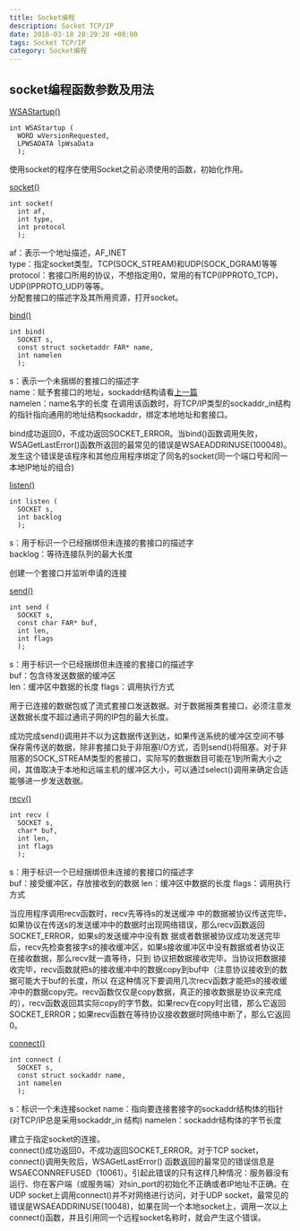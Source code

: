 ```yaml
---
title: Socket编程
description: Socket TCP/IP
date: 2016-03-18 20:29:20 +08:00
tags: Socket TCP/IP
category: Socket编程
---
```



## socket编程函数参数及用法

<a href = "http://baike.baidu.com/view/573408.htm">WSAStartup()</a>   
```
int WSAStartup (
  WORD wVersionRequested,
  LPWSADATA lpWsaData
  );
```
使用socket的程序在使用Socket之前必须使用的函数，初始化作用。

<a href = "http://baike.baidu.com/view/569225.htm">socket()</a>   
```
int socket(
  int af,
  int type,
  int protocol
  );
```
af：表示一个地址描述，AF_INET  
type：指定socket类型。TCP(SOCK_STREAM)和UDP(SOCK_DGRAM)等等   
protocol：套接口所用的协议，不想指定用0，常用的有TCP(IPPROTO_TCP)、UDP(IPPROTO_UDP)等等。   
分配套接口的描述字及其所用资源，打开socket。

<a href = "http://baike.baidu.com/view/569184.htm">bind()</a>
```
int bind(
  SOCKET s,
  const struct socketaddr FAR* name,
  int namelen
  );
```
s：表示一个未捆绑的套接口的描述字   
name：赋予套接口的地址，sockaddr结构请看<a href = "http://huobingli.github.io/2016/03/15/Socket/">上一篇</a>   
namelen：name名字的长度
在调用该函数时，将TCP/IP类型的sockaddr_in结构的指针指向通用的地址结构sockaddr，绑定本地地址和套接口。

bind成功返回0，不成功返回SOCKET_ERROR。当bind()函数调用失败，WSAGetLastError()函数所返回的最常见的错误是WSAEADDRINUSE(100048)。发生这个错误是该程序和其他应用程序绑定了同名的socket(同一个端口号和同一本地IP地址的组合)

<a href = "http://baike.baidu.com/view/569204.htm">listen()</a>
```
int listen (
  SOCKET s,
  int backlog
  );
```
s：用于标识一个已经捆绑但未连接的套接口的描述字   
backlog：等待连接队列的最大长度

创建一个套接口并监听申请的连接

<a href = "http://baike.baidu.com/view/569214.htm">send()</a>
```
int send (
  SOCKET s,
  const char FAR* buf,
  int len,
  int flags
  );
```

s：用于标识一个已经捆绑但未连接的套接口的描述字   
buf：包含待发送数据的缓冲区   
len：缓冲区中数据的长度
flags：调用执行方式

用于已连接的数据包或了流式套接口发送数据。对于数据报类套接口，必须注意发送数据长度不超过通讯子网的IP包的最大长度。  

成功完成send()调用并不以为这数据传送到达，如果传送系统的缓冲区空间不够保存需传送的数据，除非套接口处于非阻塞I/O方式，否则send()将阻塞。对于非阻塞的SOCK_STREAM类型的套接口，实际写的数据数目可能在1到所需大小之间，其值取决于本地和远端主机的缓冲区大小，可以通过select()调用来确定合适能够进一步发送数据。

<a href = "http://baike.baidu.com/view/569210.htm">recv()</a>
```
int recv (
  SOCKET s,
  char* buf,
  int len,
  int flags
  );

```
s：用于标识一个已经捆绑但未连接的套接口的描述字   
buf：接受缓冲区，存放接收到的数据
len：缓冲区中数据的长度
flags：调用执行方式

当应用程序调用recv函数时，recv先等待s的发送缓冲 中的数据被协议传送完毕，如果协议在传送s的发送缓冲中的数据时出现网络错误，那么recv函数返回SOCKET_ERROR，如果s的发送缓冲中没有数 据或者数据被协议成功发送完毕后，recv先检查套接字s的接收缓冲区，如果s接收缓冲区中没有数据或者协议正在接收数据，那么recv就一直等待，只到 协议把数据接收完毕。当协议把数据接收完毕，recv函数就把s的接收缓冲中的数据copy到buf中（注意协议接收到的数据可能大于buf的长度，所以 在这种情况下要调用几次recv函数才能把s的接收缓冲中的数据copy完。recv函数仅仅是copy数据，真正的接收数据是协议来完成的），recv函数返回其实际copy的字节数。如果recv在copy时出错，那么它返回SOCKET_ERROR；如果recv函数在等待协议接收数据时网络中断了，那么它返回0。

<a href = "http://baike.baidu.com/view/569190.htm">connect()</a>
```
int connect (
  SOCKET s,
  const struct sockaddr name,
  int namelen
  );
```
s：标识一个未连接socket
name：指向要连接套接字的sockaddr结构体的指针(对TCP/IP总是采用sockaddr_in 结构)
namelen：sockaddr结构体的字节长度

建立于指定socket的连接。   
connect()成功返回0，不成功返回SOCKET_ERROR。对于TCP socket，connect()调用失败后，WSAGetLastError() 函数返回的最常见的错误信息是WSAECONNREFUSED（10061）。引起此错误的只有这样几种情况：服务器没有运行、你在客户端（或服务端）对sin_port的初始化不正确或者IP地址不正确。在UDP socket上调用connect()并不对网络进行访问，对于UDP socket，最常见的错误是WSAEADDRINUSE(10048)，如果在同一个本地socket上，调用一次以上connect()函数，并且引用同一个远程socket名称时，就会产生这个错误。
